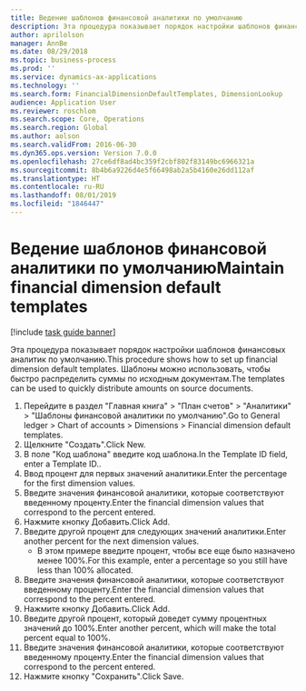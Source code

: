 ```yaml
---
title: Ведение шаблонов финансовой аналитики по умолчанию
description: Эта процедура показывает порядок настройки шаблонов финансовых аналитик по умолчанию.
author: aprilolson
manager: AnnBe
ms.date: 08/29/2018
ms.topic: business-process
ms.prod: ''
ms.service: dynamics-ax-applications
ms.technology: ''
ms.search.form: FinancialDimensionDefaultTemplates, DimensionLookup
audience: Application User
ms.reviewer: roschlom
ms.search.scope: Core, Operations
ms.search.region: Global
ms.author: aolson
ms.search.validFrom: 2016-06-30
ms.dyn365.ops.version: Version 7.0.0
ms.openlocfilehash: 27ce6df8ad4bc359f2cbf802f83149bc6966321a
ms.sourcegitcommit: 8b4b6a9226d4e5f66498ab2a5b4160e26dd112af
ms.translationtype: HT
ms.contentlocale: ru-RU
ms.lasthandoff: 08/01/2019
ms.locfileid: "1846447"
---
```

# <a name="maintain-financial-dimension-default-templates"></a><span data-ttu-id="c94b1-103">Ведение шаблонов финансовой аналитики по умолчанию</span><span class="sxs-lookup"><span data-stu-id="c94b1-103">Maintain financial dimension default templates</span></span>

[!include [task guide banner](../../includes/task-guide-banner.md)]

<span data-ttu-id="c94b1-104">Эта процедура показывает порядок настройки шаблонов финансовых аналитик по умолчанию.</span><span class="sxs-lookup"><span data-stu-id="c94b1-104">This procedure shows how to set up financial dimension default templates.</span></span> <span data-ttu-id="c94b1-105">Шаблоны можно использовать, чтобы быстро распределить суммы по исходным документам.</span><span class="sxs-lookup"><span data-stu-id="c94b1-105">The templates can be used to quickly distribute amounts on source documents.</span></span>

1. <span data-ttu-id="c94b1-106">Перейдите в раздел "Главная книга" > "План счетов" > "Аналитики" > "Шаблоны финансовой аналитики по умолчанию".</span><span class="sxs-lookup"><span data-stu-id="c94b1-106">Go to General ledger > Chart of accounts > Dimensions > Financial dimension default templates.</span></span>
2. <span data-ttu-id="c94b1-107">Щелкните "Создать".</span><span class="sxs-lookup"><span data-stu-id="c94b1-107">Click New.</span></span>
3. <span data-ttu-id="c94b1-108">В поле "Код шаблона" введите код шаблона.</span><span class="sxs-lookup"><span data-stu-id="c94b1-108">In the Template ID field, enter a Template ID..</span></span>
4. <span data-ttu-id="c94b1-109">Ввод процент для первых значений аналитики.</span><span class="sxs-lookup"><span data-stu-id="c94b1-109">Enter the percentage for the first dimension values.</span></span>
5. <span data-ttu-id="c94b1-110">Введите значения финансовой аналитики, которые соответствуют введенному проценту.</span><span class="sxs-lookup"><span data-stu-id="c94b1-110">Enter the financial dimension values that correspond to the percent entered.</span></span>
6. <span data-ttu-id="c94b1-111">Нажмите кнопку Добавить.</span><span class="sxs-lookup"><span data-stu-id="c94b1-111">Click Add.</span></span>
7. <span data-ttu-id="c94b1-112">Введите другой процент для следующих значений аналитики.</span><span class="sxs-lookup"><span data-stu-id="c94b1-112">Enter another percent for the next dimension values.</span></span>
    * <span data-ttu-id="c94b1-113">В этом примере введите процент, чтобы все еще было назначено менее 100%.</span><span class="sxs-lookup"><span data-stu-id="c94b1-113">For this example, enter a percentage so you still have less than 100% allocated.</span></span>  
8. <span data-ttu-id="c94b1-114">Введите значения финансовой аналитики, которые соответствуют введенному проценту.</span><span class="sxs-lookup"><span data-stu-id="c94b1-114">Enter the financial dimension values that correspond to the percent entered.</span></span>
9. <span data-ttu-id="c94b1-115">Нажмите кнопку Добавить.</span><span class="sxs-lookup"><span data-stu-id="c94b1-115">Click Add.</span></span>
10. <span data-ttu-id="c94b1-116">Введите другой процент, который доведет сумму процентных значений до 100%.</span><span class="sxs-lookup"><span data-stu-id="c94b1-116">Enter another percent, which will make the total percent equal to 100%.</span></span>
11. <span data-ttu-id="c94b1-117">Введите значения финансовой аналитики, которые соответствуют введенному проценту.</span><span class="sxs-lookup"><span data-stu-id="c94b1-117">Enter the financial dimension values that correspond to the percent entered.</span></span>
12. <span data-ttu-id="c94b1-118">Нажмите кнопку "Сохранить".</span><span class="sxs-lookup"><span data-stu-id="c94b1-118">Click Save.</span></span>

